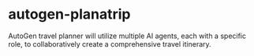 # autogen-planatrip
AutoGen travel planner will utilize multiple AI agents, each with a specific role, to collaboratively create a comprehensive travel itinerary.

